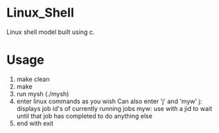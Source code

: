 # Linux_Shell
Linux shell model built using c.

# Usage
1. make clean
2. make
3. run mysh (./mysh)
4. enter linux commands as you wish
   Can also enter 'j' and 'myw'
      j: displays job id's of currently running jobs
      myw: use with a jid to wait until that job has completed to do anything else
5. end with exit

